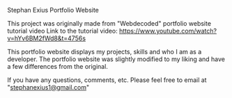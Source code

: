 Stephan Exius Portfolio Website

This project was originally made from "Webdecoded" portfolio website tutorial video
Link to the tutorial video: https://www.youtube.com/watch?v=hYv6BM2fWd8&t=4756s

This portfolio website displays my projects, skills and who I am as a developer. The portfolio website was slightly modified to my liking and have a few differences from the original. 

If you have any questions, comments, etc. Please feel free to email at "stephanexius1@gmail.com"